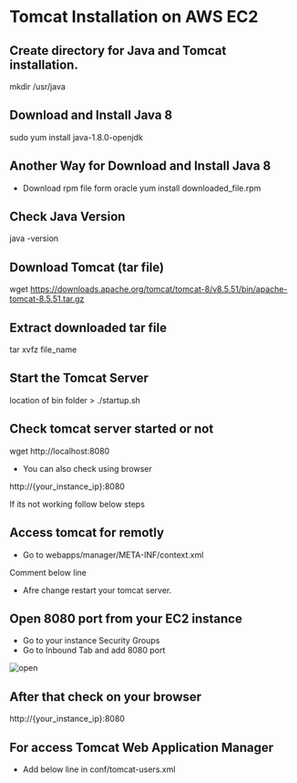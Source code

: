 Tomcat Installation on AWS EC2 
==============================

Create directory for Java and Tomcat installation.
--------------------------------------------------
mkdir /usr/java

Download and Install Java 8
---------------------------
sudo yum install java-1.8.0-openjdk

Another Way for Download and Install Java 8
-----------------------------------------
- Download rpm file form oracle
yum install downloaded_file.rpm

Check Java Version
------------------
java -version

Download Tomcat (tar file)
--------------------------
wget https://downloads.apache.org/tomcat/tomcat-8/v8.5.51/bin/apache-tomcat-8.5.51.tar.gz

Extract downloaded tar file
---------------------------
tar xvfz file_name

Start the Tomcat Server
-----------------------
location of bin folder > ./startup.sh

Check tomcat server started or not
----------------------------------
wget http://localhost:8080

- You can also check using browser

http://{your_instance_ip}:8080

If its not working follow below steps

Access tomcat for remotly
-------------------------
- Go to webapps/manager/META-INF/context.xml

Comment below line

<!--  <Valve className="org.apache.catalina.valves.RemoteAddrValve"
         allow="127\.\d+\.\d+\.\d+|::1|0:0:0:0:0:0:0:1" / > -->

- Afre change restart your tomcat server.

Open 8080 port from your EC2 instance
-------------------------------------
- Go to your instance Security Groups
- Go to Inbound Tab and add 8080 port

![open](C:\Users\Gaurav\Desktop\open.png)

After that check on your browser
--------------------------------
http://{your_instance_ip}:8080

For access Tomcat Web Application Manager
-----------------------------------------
- Add below line in conf/tomcat-users.xml

<role rolename="manager-gui"/>
<user username="admin" password="admin" roles="manager-gui"/> 